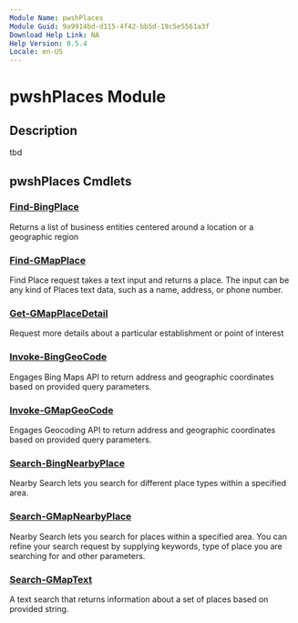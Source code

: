 ```yaml
---
Module Name: pwshPlaces
Module Guid: 9a9914bd-d115-4f42-bb5d-19c5e5561a3f
Download Help Link: NA
Help Version: 0.5.4
Locale: en-US
---
```


# pwshPlaces Module
## Description
tbd

## pwshPlaces Cmdlets
### [Find-BingPlace](Find-BingPlace.md)
Returns a list of business entities centered around a location or a geographic region

### [Find-GMapPlace](Find-GMapPlace.md)
Find Place request takes a text input and returns a place. The input can be any kind of Places text data, such as a name, address, or phone number.

### [Get-GMapPlaceDetail](Get-GMapPlaceDetail.md)
Request more details about a particular establishment or point of interest

### [Invoke-BingGeoCode](Invoke-BingGeoCode.md)
Engages Bing Maps API to return address and geographic coordinates based on provided query parameters.

### [Invoke-GMapGeoCode](Invoke-GMapGeoCode.md)
Engages Geocoding API to return address and geographic coordinates based on provided query parameters.

### [Search-BingNearbyPlace](Search-BingNearbyPlace.md)
Nearby Search lets you search for different place types within a specified area.

### [Search-GMapNearbyPlace](Search-GMapNearbyPlace.md)
Nearby Search lets you search for places within a specified area. You can refine your search request by supplying keywords, type of place you are searching for and other parameters.

### [Search-GMapText](Search-GMapText.md)
A text search that returns information about a set of places based on provided string.



